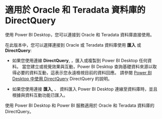 <properties
   pageTitle="適用於 Oracle 和 Teradata 資料庫的 DirectQuery"
   description="適用於 Oracle 和 Teradata 資料庫的 DirectQuery"
   services="powerbi"
   documentationCenter=""
   authors="davidiseminger"
   manager="mblythe"
   backup=""
   editor=""
   tags=""
   qualityFocus="no"
   qualityDate=""/>

<tags
   ms.service="powerbi"
   ms.devlang="NA"
   ms.topic="article"
   ms.tgt_pltfrm="NA"
   ms.workload="powerbi"
   ms.date="09/29/2016"
   ms.author="davidi"/>

# 適用於 Oracle 和 Teradata 資料庫的 DirectQuery

使用 Power BI Desktop，您可以連接到 Oracle 和 Teradata 資料庫直接使用。

在此版本中，您可以選擇連接到 Oracle 或 Teradata 資料庫使用 **匯入** 或 **DirectQuery**:

-   如果您使用連線 **DirectQuery**, ，匯入或複製到 Power BI Desktop 任何資料。 當您建立或視覺效果與互動，Power BI Desktop 查詢基礎資料來源以取得必要的資料互動，這表示您永遠檢視目前的資料回應。 請參閱 [Power BI Desktop 中使用 DirectQuery](powerbi-desktop-use-directquery.md) DirectQuery 的說明。

-   如果您使用連接 **匯入**, 、 資料匯入 Power BI Desktop 連線至資料庫時，並且根據與資料互動功能已匯入。

使用 Power BI Desktop 和 Power BI 服務適用於 Oracle 和 Teradata 資料庫的 DirectQuery。
